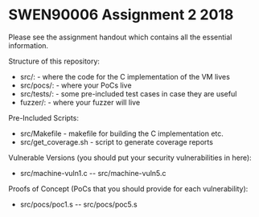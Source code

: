 # SWEN90006 Assignment 2 2018

Please see the assignment handout which contains all the essential
information.

Structure of this repository:

* src/:        -  where the code for the C implementation of the VM lives
* src/pocs/:   -  where your PoCs live
* src/tests/:  -  some pre-included test cases in case they are useful
* fuzzer/:     -   where your fuzzer will live

Pre-Included Scripts:

* src/Makefile         - makefile for building the C implementation etc.
* src/get_coverage.sh  - script to generate coverage reports

Vulnerable Versions (you should put your security vulnerabilities in here):

* src/machine-vuln1.c -- src/machine-vuln5.c

Proofs of Concept (PoCs that you should provide for each vulnerability):

* src/pocs/poc1.s -- src/pocs/poc5.s

